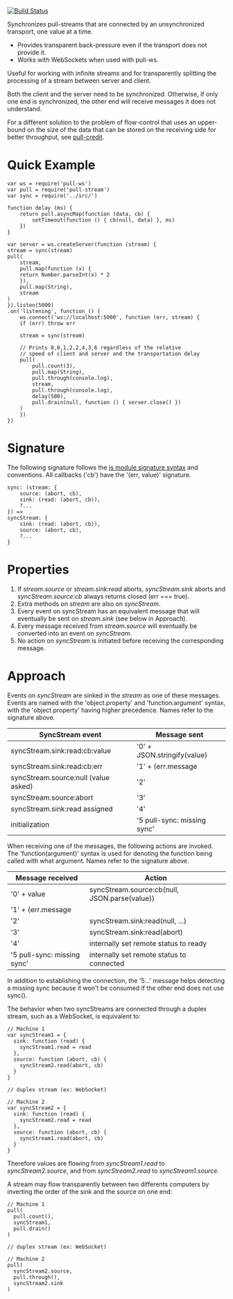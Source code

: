 [![Build Status](https://travis-ci.org/elavoie/pull-sync.svg?branch=master)](https://travis-ci.org/elavoie/pull-sync)

Synchronizes pull-streams that are connected by an unsynchronized transport, one
value at a time.

* Provides transparent back-pressure even if the transport does not provide it. 
* Works with WebSockets when used with pull-ws.

Useful for working with infinite streams and for transparently splitting the
processing of a stream between server and client.

Both the client and the server need to be synchronized. Otherwise, if only one
end is synchronized, the other end will receive messages it does not
understand.

For a different solution to the problem of flow-control that uses an
upper-bound on the size of the data that can be stored on the receiving side
for better throughput, see
[pull-credit](https://github.com/dominictarr/pull-credit).


# Quick Example
    
    var ws = require('pull-ws')
    var pull = require('pull-stream')
    var sync = require('../src/')

    function delay (ms) {
        return pull.asyncMap(function (data, cb) {
            setTimeout(function () { cb(null, data) }, ms)
        })
    }

    var server = ws.createServer(function (stream) {
    stream = sync(stream)
    pull(
        stream,
        pull.map(function (x) {
        return Number.parseInt(x) * 2
        }),
        pull.map(String),
        stream
    )
    }).listen(5000)
    .on('listening', function () {
        ws.connect('ws://localhost:5000', function (err, stream) {
        if (err) throw err

        stream = sync(stream)

        // Prints 0,0,1,2,2,4,3,6 regardless of the relative
        // speed of client and server and the transportation delay
        pull(
            pull.count(3),
            pull.map(String),
            pull.through(console.log),
            stream,
            pull.through(console.log),
            delay(500),
            pull.drain(null, function () { server.close() })
        )
        })
    })

Signature
=========

The following signature follows the [js module signature
syntax](https://github.com/elavoie/js-module-signature-syntax) and conventions.
All callbacks ('cb') have the '(err, value)' signature.

    sync: (stream: {
        source: (abort, cb),
        sink: (read: (abort, cb)),
        ?...
    }) =>
    syncStream: {
        sink: (read: (abort, cb)),
        source: (abort, cb),
        ?...
    }

Properties
==========

1. If *stream.source* or *stream.sink:read* aborts, *syncStream.sink* aborts and *syncStream.source:cb* always returns closed (err === true).
2. Extra methods on *stream* are also on *syncStream*.
3. Every event on syncStream has an equivalent message that will eventually be sent on *stream.sink* (see below in Approach).
4. Every message received from *stream.source* will eventually be converted into an event on *syncStream*.
5. No action on *syncStream* is initiated before receiving the corresponding message.


Approach
========

Events on *syncStream* are sinked in the *stream* as one of these messages.
Events are named with the 'object.property' and 'function:argument' syntax,
with the 'object.property' having higher precedence. Names refer to the
signature above.

| SyncStream event                     | Message sent                 |
| ------------------------------------ | ---------------------------- |
| syncStream.sink:read:cb:value        | '0' + JSON.stringify(value)  |
| syncStream.sink:read:cb:err          | '1' + (err.message || true)  |
| syncStream.source:null (value asked) | '2'                          |
| syncStream.source:abort              | '3'                          |
| syncStream.sink:read assigned        | '4'                          |
| initialization                       | '5 pull-sync: missing sync'  |

When receiving one of the messages, the following actions are invoked. The
'function(argument)' syntax is used for denoting the function being called with
what argument. Names refer to the signature above.

| Message received            | Action                              
| ----------------------------| --------------------------------------------- |
| '0' + value                 | syncStream.source:cb(null, JSON.parse(value)) |
| '1' + (err.message || true) | syncStream.source:cb(err)                     |
| '2'                         | syncStream.sink:read(null, ...)               |
| '3'                         | syncStream.sink:read(abort)                   |
| '4'                         | internally set remote status to ready         |
| '5 pull-sync: missing sync' | internally set remote status to connected     |

In addition to establishing the connection, the '5...' message helps detecting a
missing sync because it won't be consumed if the other end does not use sync().

The behavior when two syncStreams are connected through a duplex stream, such
as a WebSocket, is equivalent to: 

    // Machine 1
    var syncStream1 = {
      sink: function (read) {
        syncStream1.read = read
      },
      source: function (abort, cb) {
        syncStream2.read(abort, cb)
      }
    }

    // duplex stream (ex: WebSocket)

    // Machine 2
    var syncStream2 = {
      sink: function (read) {
        syncStream2.read = read
      },
      source: function (abort, cb) {
        syncStream1.read(abort, cb)
      }
    }

Therefore values are flowing from *syncStream1.read* to *syncStream2.source*,
and from *syncStream2.read* to *syncStream1.source*.

A stream may flow transparently between two differents computers by inverting
the order of the sink and the source on one end:

    // Machine 1
    pull(
      pull.count(),
      syncStream1,
      pull.drain()
    )

    // duplex stream (ex: WebSocket)

    // Machine 2
    pull(
      syncStream2.source,
      pull.through(),
      syncStream2.sink 
    )

